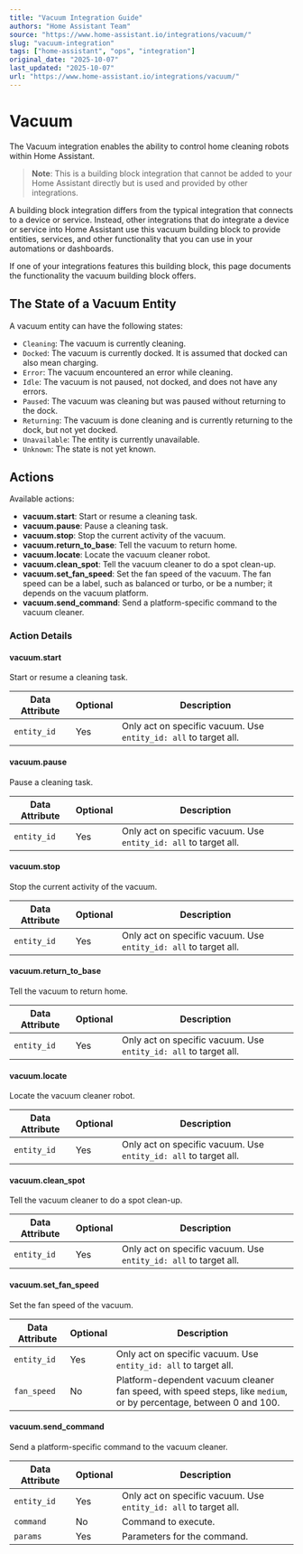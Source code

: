 ```yaml
---
title: "Vacuum Integration Guide"
authors: "Home Assistant Team"
source: "https://www.home-assistant.io/integrations/vacuum/"
slug: "vacuum-integration"
tags: ["home-assistant", "ops", "integration"]
original_date: "2025-10-07"
last_updated: "2025-10-07"
url: "https://www.home-assistant.io/integrations/vacuum/"
---
```


# Vacuum

The Vacuum integration enables the ability to control home cleaning robots within Home Assistant.

> **Note**: This is a building block integration that cannot be added to your Home Assistant directly but is used and provided by other integrations.

A building block integration differs from the typical integration that connects to a device or service. Instead, other integrations that do integrate a device or service into Home Assistant use this vacuum building block to provide entities, services, and other functionality that you can use in your automations or dashboards.

If one of your integrations features this building block, this page documents the functionality the vacuum building block offers.

## The State of a Vacuum Entity

A vacuum entity can have the following states:

- `Cleaning`: The vacuum is currently cleaning.
- `Docked`: The vacuum is currently docked. It is assumed that docked can also mean charging.
- `Error`: The vacuum encountered an error while cleaning.
- `Idle`: The vacuum is not paused, not docked, and does not have any errors.
- `Paused`: The vacuum was cleaning but was paused without returning to the dock.
- `Returning`: The vacuum is done cleaning and is currently returning to the dock, but not yet docked.
- `Unavailable`: The entity is currently unavailable.
- `Unknown`: The state is not yet known.

## Actions

Available actions:

- **vacuum.start**: Start or resume a cleaning task.
- **vacuum.pause**: Pause a cleaning task.
- **vacuum.stop**: Stop the current activity of the vacuum.
- **vacuum.return_to_base**: Tell the vacuum to return home.
- **vacuum.locate**: Locate the vacuum cleaner robot.
- **vacuum.clean_spot**: Tell the vacuum cleaner to do a spot clean-up.
- **vacuum.set_fan_speed**: Set the fan speed of the vacuum. The fan speed can be a label, such as balanced or turbo, or be a number; it depends on the vacuum platform.
- **vacuum.send_command**: Send a platform-specific command to the vacuum cleaner.

### Action Details

#### vacuum.start
Start or resume a cleaning task.

| Data Attribute | Optional | Description |
|----------------|----------|-------------|
| `entity_id`    | Yes      | Only act on specific vacuum. Use `entity_id: all` to target all. |

#### vacuum.pause
Pause a cleaning task.

| Data Attribute | Optional | Description |
|----------------|----------|-------------|
| `entity_id`    | Yes      | Only act on specific vacuum. Use `entity_id: all` to target all. |

#### vacuum.stop
Stop the current activity of the vacuum.

| Data Attribute | Optional | Description |
|----------------|----------|-------------|
| `entity_id`    | Yes      | Only act on specific vacuum. Use `entity_id: all` to target all. |

#### vacuum.return_to_base
Tell the vacuum to return home.

| Data Attribute | Optional | Description |
|----------------|----------|-------------|
| `entity_id`    | Yes      | Only act on specific vacuum. Use `entity_id: all` to target all. |

#### vacuum.locate
Locate the vacuum cleaner robot.

| Data Attribute | Optional | Description |
|----------------|----------|-------------|
| `entity_id`    | Yes      | Only act on specific vacuum. Use `entity_id: all` to target all. |

#### vacuum.clean_spot
Tell the vacuum cleaner to do a spot clean-up.

| Data Attribute | Optional | Description |
|----------------|----------|-------------|
| `entity_id`    | Yes      | Only act on specific vacuum. Use `entity_id: all` to target all. |

#### vacuum.set_fan_speed
Set the fan speed of the vacuum.

| Data Attribute | Optional | Description |
|----------------|----------|-------------|
| `entity_id`    | Yes      | Only act on specific vacuum. Use `entity_id: all` to target all. |
| `fan_speed`    | No       | Platform-dependent vacuum cleaner fan speed, with speed steps, like `medium`, or by percentage, between 0 and 100. |

#### vacuum.send_command
Send a platform-specific command to the vacuum cleaner.

| Data Attribute | Optional | Description |
|----------------|----------|-------------|
| `entity_id`    | Yes      | Only act on specific vacuum. Use `entity_id: all` to target all. |
| `command`      | No       | Command to execute. |
| `params`       | Yes      | Parameters for the command. |
